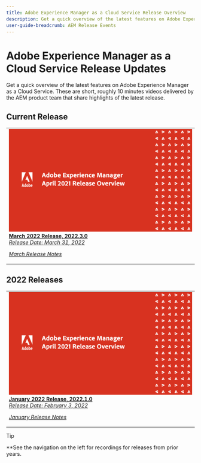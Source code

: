 ```yaml
---
title: Adobe Experience Manager as a Cloud Service Release Overview
description: Get a quick overview of the latest features on Adobe Experience Manager as a Cloud Service
user-guide-breadcrumb: AEM Release Events
---
```


# Adobe Experience Manager as a Cloud Service Release Updates

<!--- ![AEM CS Release Updates](/help/assets/AEMCS-overview-banner.png) --->

Get a quick overview of the latest features on Adobe Experience Manager as a Cloud Service. These are short, roughly 10 minutes videos delivered by the AEM product team that share highlights of the latest release.

## Current Release

<table>
<tr>
  <td>
    <a href="./2022/2022-3-0.md">
      <img alt="March 2022 AEMCS Release" src="./2022/assets/2022-3-0.png" />
    </a>
    <div>
      <a href="./2022/2022-3-0.md">
        <strong>March 2022 Release, 2022.3.0</strong>
        <br/>
        <em>Release Date:  March 31, 2022 </em>
      </a>
    </div>
    <p>
    <em>
      <a href="https://experienceleague.adobe.com/docs/experience-manager-cloud-service/content/release-notes/release-notes/release-notes-current.html">March Release Notes</a>
    </em> 
    <p>
  </td>
</table>

## 2022 Releases

<table>
<tr>
  <td>
    <a href="./2022/2022-1-0.md">
      <img alt="January 2022 AEMCS Release" src="./2022/assets/2022-2-0.png" />
    </a>
    <div>
      <a href="./2022/2022-1-0.md">
        <strong>January 2022 Release, 2022.1.0</strong>
        <br/>
        <em>Release Date:  February 3, 2022 </em>
      </a>
    </div>
    <p>
    <em>
      <a href="https://experienceleague.adobe.com/docs/experience-manager-cloud-service/content/release-notes/release-notes/2022/release-notes-2022-1-0.html">January Release Notes</a>
    </em>  
    <p>
  </td>
</tr>
</table>

>[!TIP]
>
>**See the navigation on the left for recordings for releases from prior years.
